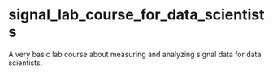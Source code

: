 # signal_lab_course_for_data_scientists
A very basic lab course about measuring and analyzing signal data for data scientists. 
